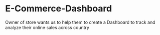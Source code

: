 # E-Commerce-Dashboard
Owner of store wants us to help them to create a Dashboard to track and analyze their online sales across country
